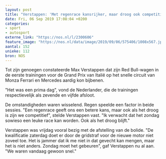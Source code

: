 ```yaml
---
layout: post
title: "Verstappen: 'Met regenrace kansrijker, maar droog ook competitief'"
date: Fri, 06 Sep 2019 17:08:04 +0200
categories: 
- sport 
- autosport 
externe_link: "https://nos.nl/l/2300606"
feature_image: "https://nos.nl/data/image/2019/09/06/575406/1008x567.jpg"
aantal: 152
unieke: 112
bron: NOS
---
```


<p>Tot zijn genoegen constateerde Max Verstappen dat zijn Red Bull-wagen in de eerste trainingen voor de Grand Prix van Italië op het snelle circuit van Monza Ferrari en Mercedes aardig kon bijbenen.</p>
<p>"Het was een prima dag", vond de Nederlander, die de trainingen respectievelijk als zevende en vijfde afsloot.</p>
<p>De omstandigheden waren wisselend. Regen speelde een factor in beide sessies. "Een regenrace geeft ons een betere kans, maar ook als het droog is zijn we competitief", stelde Verstappen vast. "Ik verwacht dat het zondag sowieso een leuke race kan worden. Ook als het droog blijft."</p>
<p>Verstappen was vrijdag vooral bezig met de afstelling van de bolide. "De kwalificatie zaterdag doet er door de gridstraf voor de nieuwe motor niet zoveel toe. Het is jammer dat ik me niet in dat gevecht kan mengen, maar het is niet anders. Zondag moet het gebeuren", gaf Verstappen nu al aan. "We waren vandaag gewoon snel."</p>
